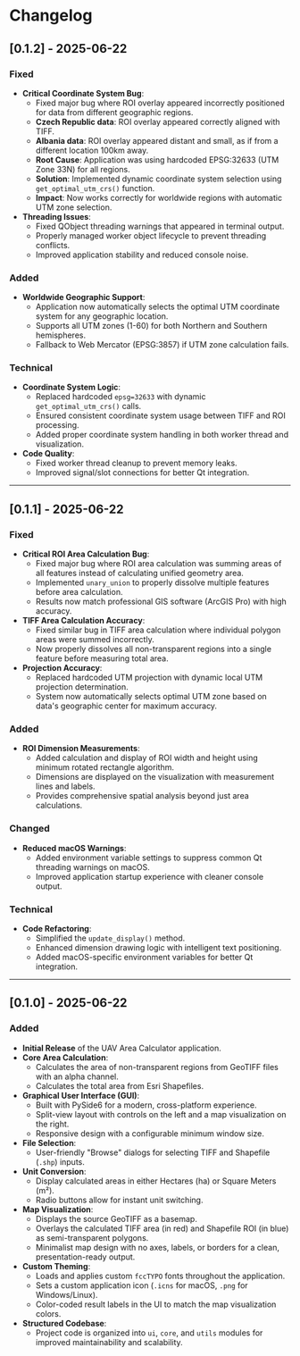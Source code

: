 # Changelog


## [0.1.2] - 2025-06-22

### Fixed

-   **Critical Coordinate System Bug**: 
    -   Fixed major bug where ROI overlay appeared incorrectly positioned for data from different geographic regions.
    -   **Czech Republic data**: ROI overlay appeared correctly aligned with TIFF.
    -   **Albania data**: ROI overlay appeared distant and small, as if from a different location 100km away.
    -   **Root Cause**: Application was using hardcoded EPSG:32633 (UTM Zone 33N) for all regions.
    -   **Solution**: Implemented dynamic coordinate system selection using `get_optimal_utm_crs()` function.
    -   **Impact**: Now works correctly for worldwide regions with automatic UTM zone selection.
-   **Threading Issues**: 
    -   Fixed QObject threading warnings that appeared in terminal output.
    -   Properly managed worker object lifecycle to prevent threading conflicts.
    -   Improved application stability and reduced console noise.

### Added

-   **Worldwide Geographic Support**: 
    -   Application now automatically selects the optimal UTM coordinate system for any geographic location.
    -   Supports all UTM zones (1-60) for both Northern and Southern hemispheres.
    -   Fallback to Web Mercator (EPSG:3857) if UTM zone calculation fails.

### Technical

-   **Coordinate System Logic**: 
    -   Replaced hardcoded `epsg=32633` with dynamic `get_optimal_utm_crs()` calls.
    -   Ensured consistent coordinate system usage between TIFF and ROI processing.
    -   Added proper coordinate system handling in both worker thread and visualization.
-   **Code Quality**: 
    -   Fixed worker thread cleanup to prevent memory leaks.
    -   Improved signal/slot connections for better Qt integration.

---

## [0.1.1] - 2025-06-22

### Fixed

-   **Critical ROI Area Calculation Bug**: 
    -   Fixed major bug where ROI area calculation was summing areas of all features instead of calculating unified geometry area.
    -   Implemented `unary_union` to properly dissolve multiple features before area calculation.
    -   Results now match professional GIS software (ArcGIS Pro) with high accuracy.
-   **TIFF Area Calculation Accuracy**: 
    -   Fixed similar bug in TIFF area calculation where individual polygon areas were summed incorrectly.
    -   Now properly dissolves all non-transparent regions into a single feature before measuring total area.
-   **Projection Accuracy**: 
    -   Replaced hardcoded UTM projection with dynamic local UTM projection determination.
    -   System now automatically selects optimal UTM zone based on data's geographic center for maximum accuracy.

### Added

-   **ROI Dimension Measurements**: 
    -   Added calculation and display of ROI width and height using minimum rotated rectangle algorithm.
    -   Dimensions are displayed on the visualization with measurement lines and labels.
    -   Provides comprehensive spatial analysis beyond just area calculations.

### Changed

-   **Reduced macOS Warnings**: 
    -   Added environment variable settings to suppress common Qt threading warnings on macOS.
    -   Improved application startup experience with cleaner console output.

### Technical

-   **Code Refactoring**: 
    -   Simplified the `update_display()` method.
    -   Enhanced dimension drawing logic with intelligent text positioning.
    -   Added macOS-specific environment variables for better Qt integration.

---

## [0.1.0] - 2025-06-22

### Added

-   **Initial Release** of the UAV Area Calculator application.
-   **Core Area Calculation**:
    -   Calculates the area of non-transparent regions from GeoTIFF files with an alpha channel.
    -   Calculates the total area from Esri Shapefiles.
-   **Graphical User Interface (GUI)**:
    -   Built with PySide6 for a modern, cross-platform experience.
    -   Split-view layout with controls on the left and a map visualization on the right.
    -   Responsive design with a configurable minimum window size.
-   **File Selection**:
    -   User-friendly "Browse" dialogs for selecting TIFF and Shapefile (`.shp`) inputs.
-   **Unit Conversion**:
    -   Display calculated areas in either Hectares (ha) or Square Meters (m²).
    -   Radio buttons allow for instant unit switching.
-   **Map Visualization**:
    -   Displays the source GeoTIFF as a basemap.
    -   Overlays the calculated TIFF area (in red) and Shapefile ROI (in blue) as semi-transparent polygons.
    -   Minimalist map design with no axes, labels, or borders for a clean, presentation-ready output.
-   **Custom Theming**:
    -   Loads and applies custom `fccTYPO` fonts throughout the application.
    -   Sets a custom application icon (`.icns` for macOS, `.png` for Windows/Linux).
    -   Color-coded result labels in the UI to match the map visualization colors.
-   **Structured Codebase**:
    -   Project code is organized into `ui`, `core`, and `utils` modules for improved maintainability and scalability. 